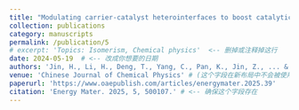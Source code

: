 ```yaml
---
title: "Modulating carrier-catalyst heterointerfaces to boost catalytic polysulfide conversion in lithium-sulfur batteries"
collection: publications
category: manuscripts
permalink: /publication/5
# excerpt: 'Topics: Isomerism, Chemical physics'  <-- 删掉或注释掉这行
date: 2024-05-19  # <-- 改成你想要的日期
authors: 'Jin, H., Li, H., Deng, T., Yang, C., Pan, K., Jin, Z., ... & Xi, K. ' # <-- 确保这个字段存在
venue: 'Chinese Journal of Chemical Physics' # (这个字段在新布局中不会被使用)
paperurl: 'https://www.oaepublish.com/articles/energymater.2025.39'
citation: 'Energy Mater. 2025, 5, 500107.' # <-- 确保这个字段存在
---
```

